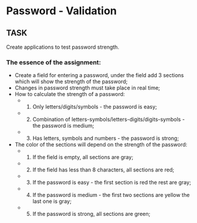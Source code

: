 # Password - Validation

## TASK

Create applications to test password strength.

### The essence of the assignment:

- Create a field for entering a password, under the field add 3 sections which will show the strength of the password;
- Changes in password strength must take place in real time;
- How to calculate the strength of a password:
  - 1. Only letters/digits/symbols - the password is easy;
  - 2. Combination of letters-symbols/letters-digits/digits-symbols - the password is medium;
  - 3. Has letters, symbols and numbers - the password is strong;
- The color of the sections will depend on the strength of the password:
  - 1. If the field is empty, all sections are gray;
  - 2. If the field has less than 8 characters, all sections are red;
  - 3. If the password is easy - the first section is red the rest are gray;
  - 4. If the password is medium - the first two sections are yellow the last one is gray;
  - 5. If the password is strong, all sections are green;
